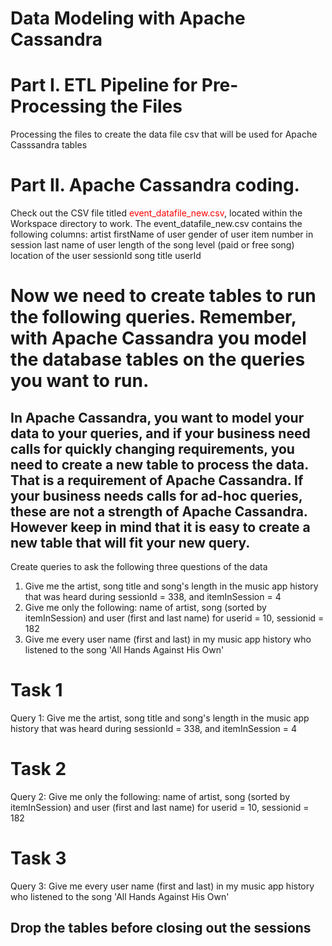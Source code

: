 # Data Modeling with Apache Cassandra
# Part I. ETL Pipeline for Pre-Processing the Files
Processing the files to create the data file csv that will be used for Apache Casssandra tables

# Part II. Apache Cassandra coding.
Check out the CSV file titled <font color=red>event_datafile_new.csv</font>, located within the Workspace directory to work. The event_datafile_new.csv contains the following columns:
artist
firstName of user
gender of user
item number in session
last name of user
length of the song
level (paid or free song)
location of the user
sessionId
song title
userId

# Now we need to create tables to run the following queries. Remember, with Apache Cassandra you model the database tables on the queries you want to run.
## In Apache Cassandra, you want to model your data to your queries, and if your business need calls for quickly changing requirements, you need to create a new table to process the data. That is a requirement of Apache Cassandra. If your business needs calls for ad-hoc queries, these are not a strength of Apache Cassandra. However keep in mind that it is easy to create a new table that will fit your new query.

Create queries to ask the following three questions of the data

1. Give me the artist, song title and song's length in the music app history that was heard during sessionId = 338, and itemInSession = 4
2. Give me only the following: name of artist, song (sorted by itemInSession) and user (first and last name) for userid = 10, sessionid = 182
3. Give me every user name (first and last) in my music app history who listened to the song 'All Hands Against His Own'

# Task 1
Query 1: Give me the artist, song title and song's length in the music app history that was heard during sessionId = 338, and itemInSession = 4

# Task 2
Query 2: Give me only the following: name of artist, song (sorted by itemInSession) and user (first and last name) for userid = 10, sessionid = 182

# Task 3
Query 3: Give me every user name (first and last) in my music app history who listened to the song 'All Hands Against His Own'

## Drop the tables before closing out the sessions
